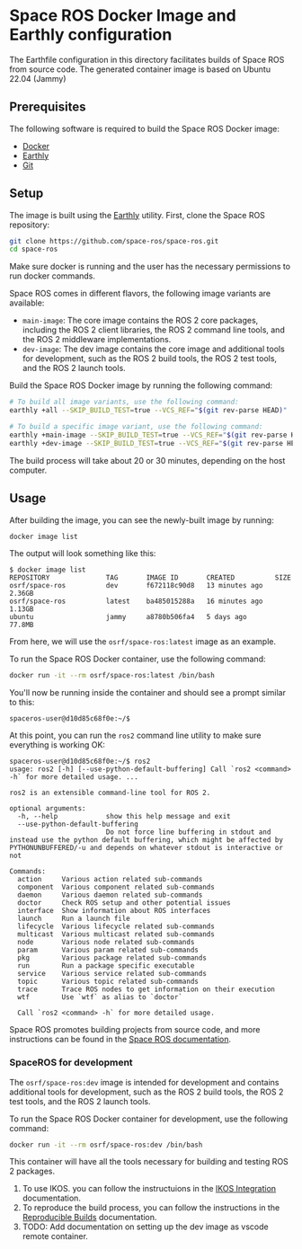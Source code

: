 # Space ROS Docker Image and Earthly configuration

The Earthfile configuration in this directory facilitates builds of Space ROS from source code.
The generated container image is based on Ubuntu 22.04 (Jammy)

## Prerequisites

The following software is required to build the Space ROS Docker image:

- [Docker](https://docs.docker.com/get-docker/)
- [Earthly](https://earthly.dev/get-earthly)
- [Git](https://git-scm.com/downloads)

## Setup

The image is built using the [Earthly](https://earthly.dev/get-earthly) utility.
First, clone the Space ROS repository:

```bash
git clone https://github.com/space-ros/space-ros.git
cd space-ros
```
Make sure docker is running and the user has the necessary permissions to run docker commands.

Space ROS comes in different flavors, the following image variants are available:

 - `main-image`: The core image contains the ROS 2 core packages, including the ROS 2 client libraries, the ROS 2 command line tools, and the ROS 2 middleware implementations.
 - `dev-image`: The dev image contains the core image and additional tools for development, such as the ROS 2 build tools, the ROS 2 test tools, and the ROS 2 launch tools.

Build the Space ROS Docker image by running the following command:

```bash
# To build all image variants, use the following command:
earthly +all --SKIP_BUILD_TEST=true --VCS_REF="$(git rev-parse HEAD)"

# To build a specific image variant, use the following command:
earthly +main-image --SKIP_BUILD_TEST=true --VCS_REF="$(git rev-parse HEAD)"
earthly +dev-image --SKIP_BUILD_TEST=true --VCS_REF="$(git rev-parse HEAD)"
```

The build process will take about 20 or 30 minutes, depending on the host computer.

## Usage

After building the image, you can see the newly-built image by running:

```bash
docker image list
```

The output will look something like this:

```
$ docker image list
REPOSITORY              TAG       IMAGE ID       CREATED          SIZE
osrf/space-ros          dev       f672118c90d8   13 minutes ago   2.36GB
osrf/space-ros          latest    ba485015288a   16 minutes ago   1.13GB
ubuntu                  jammy     a8780b506fa4   5 days ago       77.8MB
```

From here, we will use the `osrf/space-ros:latest` image as an example.

To run the Space ROS Docker container, use the following command:
```bash
docker run -it --rm osrf/space-ros:latest /bin/bash
```

You'll now be running inside the container and should see a prompt similar to this:

```
spaceros-user@d10d85c68f0e:~/$
```

At this point, you can run the `ros2` command line utility to make sure everything is working OK:

```
spaceros-user@d10d85c68f0e:~/$ ros2
usage: ros2 [-h] [--use-python-default-buffering] Call `ros2 <command> -h` for more detailed usage. ...

ros2 is an extensible command-line tool for ROS 2.

optional arguments:
  -h, --help            show this help message and exit
  --use-python-default-buffering
                        Do not force line buffering in stdout and instead use the python default buffering, which might be affected by PYTHONUNBUFFERED/-u and depends on whatever stdout is interactive or not

Commands:
  action     Various action related sub-commands
  component  Various component related sub-commands
  daemon     Various daemon related sub-commands
  doctor     Check ROS setup and other potential issues
  interface  Show information about ROS interfaces
  launch     Run a launch file
  lifecycle  Various lifecycle related sub-commands
  multicast  Various multicast related sub-commands
  node       Various node related sub-commands
  param      Various param related sub-commands
  pkg        Various package related sub-commands
  run        Run a package specific executable
  service    Various service related sub-commands
  topic      Various topic related sub-commands
  trace      Trace ROS nodes to get information on their execution
  wtf        Use `wtf` as alias to `doctor`

  Call `ros2 <command> -h` for more detailed usage.
```

Space ROS promotes building projects from source code, and more instructions can be found in the [Space ROS documentation](https://space.ros.org).


### SpaceROS for development

The `osrf/space-ros:dev` image is intended for development and contains additional tools for development, such as the ROS 2 build tools, the ROS 2 test tools, and the ROS 2 launch tools.

To run the Space ROS Docker container for development, use the following command:

```bash
docker run -it --rm osrf/space-ros:dev /bin/bash
```

This container will have all the tools necessary for building and testing ROS 2 packages.

1. To use IKOS. you can follow the instructuions in the [IKOS Integration](./IKOS.md) documentation.
2. To reproduce the build process, you can follow the instructions in the [Reproducible Builds](./REPRODUCIBLE.md) documentation.
3. TODO: Add documentation on setting up the dev image as vscode remote container.